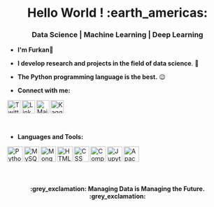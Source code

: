 <h1 align="center">Hello World ! :earth_americas: </h1>

<h3 align="center"> Data Science | Machine Learning | Deep Learning </h3>
  
  - **I'm Furkan**:slightly_smiling_face:

  - **I develop research and projects in the field of data science**. :robot:

  - **The Python programming language is the best.** :wink:
 - **Connect with me:**

<a href="https://twitter.com/home"> <img align="left" alt="Twitter_Furkshn" height="30px" src="https://symbols.getvecta.com/stencil_98/80_twitter-tile.f83a5d1085.svg" /> </a>
<a href="https://www.linkedin.com/in/furkan-mert-sahin/"> <img align="left" alt="Linkedin_Furkshn" height="30px" src="https://symbols.getvecta.com/stencil_87/39_linkedin-icon.bb10087100.svg" /> </a>

<a href="https://www.kaggle.com/furkshn"> <img src="https://symbols.getvecta.com/stencil_86/4_kaggle.d93bb2e6a0.svg" alt="Kaggle_Furkshn" height="30px" /> </a>    <a href="mailto:furkan4860@gmail.com"> <img src="https://symbols.getvecta.com/stencil_81/65_gmail-icon.3b2395cf70.svg" alt="Mailto_Furkshn" height="30px" align="left"/> </a>

<br>

 - **Languages and Tools:**

<a href="https://github.com/Furkshn?tab=repositories"> <img align="left" alt="Python" height="35px" src="https://symbols.getvecta.com/stencil_92/73_python-icon.1aed35c3f5.svg" /> </a>

<a href="https://github.com/Furkshn?tab=repositories"> <img align="left" alt="MySQL" height="35px" src="https://symbols.getvecta.com/stencil_88/134_mysql.04ea1672b7.svg" /> </a>

<a href="https://github.com/Furkshn?tab=repositories"> <img align="left" alt="MongoDB" height="35px" src="https://symbols.getvecta.com/stencil_88/103_mongodb.e1b50f67e6.svg" /> </a>

<a href="https://github.com/Furkshn?tab=repositories"> <img align="left" alt="HTML" height="35px" src="https://symbols.getvecta.com/stencil_25/35_html5.63ca2940ce.svg" /> </a>

<a href="https://github.com/Furkshn?tab=repositories"> <img align="left" alt="CSS" height="35px" src="https://symbols.getvecta.com/stencil_25/14_css3.3ce30826ea.svg" /> </a>

<a href="https://github.com/Furkshn?tab=repositories"> <img align="left" alt="Computer Vision" height="35px" src="https://symbols.getvecta.com/stencil_28/16_cognative-services-computer-vision.81847a6f56.svg" /> </a>

<a href="https://github.com/Furkshn?tab=repositories"> <img align="left" alt="JupyterLab" height="35px" src="https://symbols.getvecta.com/stencil_85/58_jupyter.10038bcca2.svg" /> </a>

<a href="https://github.com/Furkshn?tab=repositories"> <img align="left" alt="Apache Spark" height="35px" src="https://cdn.worldvectorlogo.com/logos/apache-spark-5.svg" /> </a>



 


<br>

<br/>


<br>

<br/>

<h4 align ="center"> :grey_exclamation: Managing Data is Managing the Future. :grey_exclamation:</h4>





  
  
  
